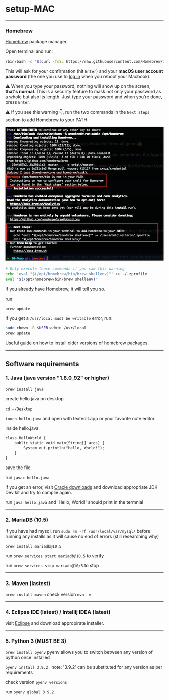 # setup-MAC
---

### Homebrew



[Homebrew](http://brew.sh/) package manager.

Open terminal and run:

```bash
/bin/bash -c "$(curl -fsSL https://raw.githubusercontent.com/Homebrew/install/HEAD/install.sh)"
```

This will ask for your confirmation (hit `Enter`) and your **macOS user account password** (the one you use to [log in](https://support.apple.com/en-gb/HT202860) when you reboot your Macbook).

:warning: When you type your password, nothing will show up on the screen, **that's normal**. This is a security feature to mask not only your password as a whole but also its length. Just type your password and when you're done, press `Enter`.

:warning: If you see this warning :point_down:, run the two commands in the `Next steps` section to add Homebrew to your PATH:

![macOS Homebrew installation warning](macos_homebrew_warning.png)

```bash
# Only execute these commands if you saw this warning
echo 'eval "$(/opt/homebrew/bin/brew shellenv)"' >> ~/.zprofile
eval "$(/opt/homebrew/bin/brew shellenv)"
```

If you already have Homebrew, it will tell you so.

run:

```bash
brew update
```

If you get a `/usr/local must be writable` error, run:

```bash
sudo chown -R $USER:admin /usr/local
brew update
```

[Useful guide](https://nelson.cloud/how-to-install-older-versions-of-homebrew-packages/) on how to install older versions of homebrew packages.

---

## Software requirements

### 1. Java (java version "1.8.0_92" or higher)

`brew install java`



create hello.java on desktop

`cd ~/Desktop`

`touch hello.java` and open with textedit.app or your favorite note editor.



inside hello.java
```
class HelloWorld {
    public static void main(String[] args) {
        System.out.println("Hello, World!");
    }
}
```
save the file.

run `javac hello.java`

if you get an error, visit [Oracle downloads](https://www.oracle.com/uk/java/technologies/downloads/#java21) and download appropriate JDK Dev kit and try to complie again.

run `java hello.java` and 'Hello, World!' should print in the termnial 

---

### 2. MariaDB (10.5)

if you have had mysql, run `sudo rm -rf /usr/local/var/mysql/` before running any installs as it will cause no end of errors (still researching why)

`brew install mariadb@10.5`

run `brew services start mariadb@10.5` to verify

run `brew services stop mariadb@10/5` to stop

---

### 3. Maven (lastest)

`brew install maven`
check version 
`mvn -v`

---

### 4. Eclipse IDE (latest) / Intellij IDEA (latest)

visit [Eclipse](https://www.eclipse.org/downloads/packages/installer) and download appropirate installer. 

---

### 5. Python 3 (MUST BE 3)


`brew install pyenv`
pyenv allows you to switch between any version of python once installed

`pyenv install 3.9.2 `
note: '3.9.2' can be substituted for any version as per requirements

check version
`pyenv versions`

run
`pyenv global 3.9.2`

